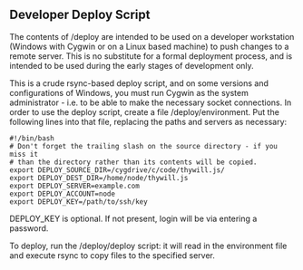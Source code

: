 Developer Deploy Script
-----------------------

The contents of /deploy are intended to be used on a developer workstation
(Windows with Cygwin or on a Linux based machine) to push changes to a remote
server. This is no substitute for a formal deployment process, and is intended
to be used during the early stages of development only.

This is a crude rsync-based deploy script, and on some versions and
configurations of Windows, you must run Cygwin as the system administrator -
i.e. to be able to make the necessary socket connections. In order to use the
deploy script, create a file /deploy/environment. Put the following lines into
that file, replacing the paths and servers as necessary:

    #!/bin/bash
    # Don't forget the trailing slash on the source directory - if you miss it
    # than the directory rather than its contents will be copied.
    export DEPLOY_SOURCE_DIR=/cygdrive/c/code/thywill.js/
    export DEPLOY_DEST_DIR=/home/node/thywill.js
    export DEPLOY_SERVER=example.com
    export DEPLOY_ACCOUNT=node
    export DEPLOY_KEY=/path/to/ssh/key

DEPLOY_KEY is optional. If not present, login will be via entering a password.

To deploy, run the /deploy/deploy script: it will read in the environment
file and execute rsync to copy files to the specified server.
